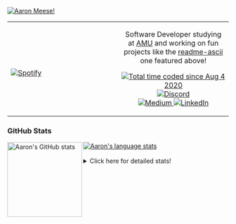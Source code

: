 [![Aaron Meese!](https://user-images.githubusercontent.com/17814535/88975338-a2aabf00-d27f-11ea-963f-8a19608716b4.png)](https://github.com/ajmeese7/readme-ascii "README ASCII")

<!-- Modified from project here: https://github.com/novatorem/novatorem -->
<table width="100%"> 
  <tr>
  <td width="50%">
      
&nbsp; <br> [![Spotify](https://ajmeese7.vercel.app/api/spotify)](https://open.spotify.com/user/ajmeese)

  </td>
  <td width="50%">
    <p align="center">
    Software Developer studying at <a href="https://www.amu.apus.edu/">AMU</a> and working on fun 
    projects like the <a href="https://github.com/ajmeese7/readme-ascii">readme-ascii</a> one featured above!
    </p>
    <p align="center">
      <a href="https://wakatime.com/@f726891d-3b02-46cd-9b60-e8c59f9e2b14">
        <img src="https://wakatime.com/badge/user/f726891d-3b02-46cd-9b60-e8c59f9e2b14.svg" alt="Total time coded since Aug 4 2020" title="WakaTime" />
      </a>
      <a href="http://link.aaronmeese.com/discord">
        <img src="https://img.shields.io/badge/discord-ajmeese7%234835-369?style=flat-square&logo=discord&logoColor=white&color=purple" alt="Discord" title="Discord">
      </a>
      <br />
      <a href="https://link.aaronmeese.com/medium">
        <img src="https://img.shields.io/badge/medium-ajmeese7-1DB954?style=flat-square&logo=medium&logoColor=white" alt="Medium" title="Medium">
      </a>
      <a href="https://link.aaronmeese.com/linkedin">
        <img src="https://img.shields.io/badge/linkedIn-aaronmeese-1DB954?style=flat-square&logo=linkedin&logoColor=white&color=blue" alt="LinkedIn" title="LinkedIn">
      </a>
    </p>
  </td>

</table>

[//]: <> (The `&nbsp;` is to have Aphelion take up more space)

### GitHub Stats ###

<a href="https://profile-summary-for-github.com/user/ajmeese7">
  <img align="left" height="170px" src="https://github-readme-stats.vercel.app/api?username=ajmeese7&show_icons=true&line_height=27&count_private=true" alt="Aaron's GitHub stats"/>
  <img src="https://github-readme-stats.vercel.app/api/top-langs/?username=ajmeese7&hide_langs_below=5&layout=compact" alt="Aaron's language stats"/>
</a>

<br />
<br />
<details>
<summary>Click here for detailed stats!</summary>

### :zap: Recent Activity
<!--START_SECTION:activity-->
1. ❗️ Opened issue [#86](https://github.com/vivek9patel/vivek9patel.github.io/issues/86) in [vivek9patel/vivek9patel.github.io](https://github.com/vivek9patel/vivek9patel.github.io)
2. ❗️ Opened issue [#3](https://github.com/meese-enterprises/cyberpunk-logo-generator/issues/3) in [meese-enterprises/cyberpunk-logo-generator](https://github.com/meese-enterprises/cyberpunk-logo-generator)
3. 🗣 Commented on [#436](https://github.com/upptime/status-page/issues/436) in [upptime/status-page](https://github.com/upptime/status-page)
4. 💪 Opened PR [#436](https://github.com/upptime/status-page/pull/436) in [upptime/status-page](https://github.com/upptime/status-page)
5. 💪 Opened PR [#24](https://github.com/tholman/cursor-effects/pull/24) in [tholman/cursor-effects](https://github.com/tholman/cursor-effects)
<!--END_SECTION:activity-->

### 🧐 Waka Stats
<!--START_SECTION:waka-->
![Code Time](http://img.shields.io/badge/Code%20Time-1%2C138%20hrs%2026%20mins-blue)

**🐱 My GitHub Data** 

> 🏆 955 Contributions in the Year 2022
 > 
> 📦 197.9 kB Used in GitHub's Storage 
 > 
> 💼 Opted to Hire
 > 
> 📜 82 Public Repositories 
 > 
> 🔑 29 Private Repositories  
 > 
**I'm an Early 🐤** 

```text
🌞 Morning    177 commits    █████░░░░░░░░░░░░░░░░░░░░   21.07% 
🌆 Daytime    321 commits    █████████░░░░░░░░░░░░░░░░   38.21% 
🌃 Evening    331 commits    █████████░░░░░░░░░░░░░░░░   39.4% 
🌙 Night      11 commits     ░░░░░░░░░░░░░░░░░░░░░░░░░   1.31%

```
📅 **I'm Most Productive on Sunday** 

```text
Monday       120 commits    ███░░░░░░░░░░░░░░░░░░░░░░   14.29% 
Tuesday      124 commits    ███░░░░░░░░░░░░░░░░░░░░░░   14.76% 
Wednesday    99 commits     ███░░░░░░░░░░░░░░░░░░░░░░   11.79% 
Thursday     114 commits    ███░░░░░░░░░░░░░░░░░░░░░░   13.57% 
Friday       89 commits     ██░░░░░░░░░░░░░░░░░░░░░░░   10.6% 
Saturday     122 commits    ███░░░░░░░░░░░░░░░░░░░░░░   14.52% 
Sunday       172 commits    █████░░░░░░░░░░░░░░░░░░░░   20.48%

```


📊 **This Week I Spent My Time On** 

```text
⌚︎ Time Zone: America/New_York

💬 Programming Languages: 
JavaScript               13 hrs 53 mins      ██████████░░░░░░░░░░░░░░░   42.55% 
Bash                     6 hrs 37 mins       █████░░░░░░░░░░░░░░░░░░░░   20.3% 
YAML                     4 hrs 29 mins       ███░░░░░░░░░░░░░░░░░░░░░░   13.76% 
Markdown                 3 hrs 36 mins       ██░░░░░░░░░░░░░░░░░░░░░░░   11.07% 
JSON                     2 hrs 54 mins       ██░░░░░░░░░░░░░░░░░░░░░░░   8.9%

🐱‍💻 Projects: 
aaronmeese.com           14 hrs 45 mins      ███████████░░░░░░░░░░░░░░   45.21% 
github-action-push-to-ano6 hrs 40 mins       █████░░░░░░░░░░░░░░░░░░░░   20.45% 
esdoc2                   4 hrs 34 mins       ███░░░░░░░░░░░░░░░░░░░░░░   14.03% 
meeseOS-manual           3 hrs 26 mins       ██░░░░░░░░░░░░░░░░░░░░░░░   10.57% 
gitbook-action           56 mins             ░░░░░░░░░░░░░░░░░░░░░░░░░   2.9%

```

**I Mostly Code in JavaScript** 

```text
JavaScript               32 repos            ████████████░░░░░░░░░░░░░   49.23% 
HTML                     9 repos             ███░░░░░░░░░░░░░░░░░░░░░░   13.85% 
Python                   5 repos             ██░░░░░░░░░░░░░░░░░░░░░░░   7.69% 
Java                     4 repos             █░░░░░░░░░░░░░░░░░░░░░░░░   6.15% 
CSS                      3 repos             █░░░░░░░░░░░░░░░░░░░░░░░░   4.62%

```



 Last Updated on 12/07/2022 00:06:51 UTC
<!--END_SECTION:waka-->
</details>
